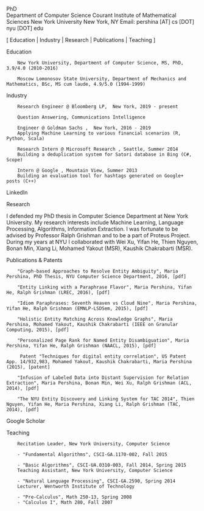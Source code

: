 
<!--
---
layout: page
title: About
permalink: /about/
---


Some information about you!

### More Information

A place to include any other types of information that you'd like to include about yourself.

### Contact me

[email@domain.com](mailto:email@domain.com)

-->


<!-- Maria Pershina -->


PhD  <br/> 
Department of Computer Science
Courant Institute of Mathematical Sciences
New York University
New York, NY
Email:    pershina [AT] cs [DOT] nyu [DOT] edu 


[  Education |  Industry | Research | Publications | Teaching ]


Education


        New York University, Department of Computer Science, MS, PhD, 3.9/4.0 (2010-2016)

        Moscow Lomonosov State University, Department of Mechanics and Mathematics, BSc, MS cum laude, 4.9/5.0 (1994-1999)



Industry

        Research Engineer @ Bloomberg LP,  New York, 2019 - present

        Question Answering, Communications Intelligence

        Engineer @ Goldman Sachs ,  New York, 2016 - 2019
        Applying Machine Learning to various financial scenarios (R, Python, Scala)

        Research Intern @ Microsoft Research , Seattle, Summer 2014
        Building a deduplication system for Satori database in Bing (C#, Scope) 

        Intern @ Google , Mountain View, Summer 2013
        Building an evaluation tool for hashtags generated on Google+ posts (C++)

 
   LinkedIn



Research


I defended my PhD thesis in Computer Science Department at New York University. My research interests include Machine Learning, Language Processing, Algorithms, Information Extraction. I was fortunate to be advised by Professor Ralph Grishman and to be a part of  Proteus Project. During my years at NYU I collaborated with Wei Xu, Yifan He, Thien Nguyen, Bonan Min, Xiang Li, Mohamed Yakout (MSR), Kaushik Chakrabarti (MSR).



Publications & Patents


        "Graph-based Approaches to Resolve Entity Ambiguity", Maria Pershina, PhD Thesis, NYU Computer Science Department, 2016, [pdf]

        "Entity Linking with a Paraphrase Flavor", Maria Pershina, Yifan He, Ralph Grishman (LREC, 2016), [pdf]

        "Idiom Paraphrases: Seventh Heaven vs Cloud Nine", Maria Pershina, Yifan He, Ralph Grishman (EMNLP-LSDSem, 2015), [pdf]

        "Holistic Entity Matching Across Knowledge Graphs", Maria Pershina, Mohamed Yakout, Kaushik Chakrabarti (IEEE on Granular Computing, 2015), [pdf]

        "Personalized Page Rank for Named Entity Disambiguation", Maria Pershina, Yifan He, Ralph Grishman (NAACL, 2015), [pdf]

         Patent "Techniques for digital entity correlation", US Patent App. 14/932,983, Mohamed Yakout, Kaushik Chakrabarti, Maria Pershina (2015), [patent]

        "Infusion of Labeled Data into Distant Supervision for Relation Extraction", Maria Pershina, Bonan Min, Wei Xu, Ralph Grishman (ACL, 2014), [pdf]

        "The NYU Entity Discovery and Linking System for TAC 2014", Thien Nguyen, Yifan He, Maria Pershina, Xiang Li, Ralph Grishman (TAC, 2014), [pdf]



Google Scholar


Teaching

        Recitation Leader, New York University, Computer Science

        - "Fundamental Algorithms", CSCI-GA.1170-002, Fall 2015

        - "Basic Algorithms", CSCI-UA.0310-003, Fall 2014, Spring 2015
        Teaching Assistant, New York University, Computer Science

        - "Natural Language Processing", CSCI-GA.2590, Spring 2014
        Lecturer, Wentworth Institute of Technology

        - "Pre-Calculus", Math 250-13, Spring 2008
        - "Calculus I", Math 280, Fall 2007 

